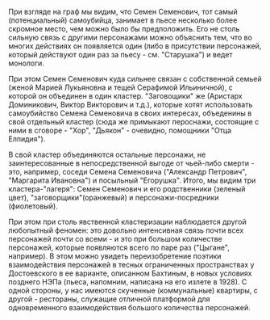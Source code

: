 При взгляде на граф мы видим, что Семен Семенович, тот самый (потенциальный) самоубийца, занимает в пьесе несколько более скромное место, чем можно было бы предположить. Его не столь сильную связь с другими персонажами можно объяснить тем, что во многих действиях он появляется один (либо в присутствии персонажей, который действуют один раз за пьесу - см. "Старушка") и ведет монологи.

При этом Семен Семенович куда сильнее связан с собственной семьей (женой Марией Лукьяновна и тещей Серафимой Ильиничной), с которой он объединен в один кластер. "Заговощики" же (Аристарх Доминикович, Виктор Викторович и т.д.), которые хотят использовать самоубийство Семена Семеновича в своих интересах, объеденины в свой отдельный кластер (сюда же примыкают пероснажи, состоящие с ними в сговоре - "Хор", "Дьякон" - очевидно, помощники "Отца Елпидия").

В свой кластер объединяются остальные персонажи, не заинтересованные в непосредственной выгоде от чьей-либо смерти - это, например, соседи Семена Семеновича ("Александр Петрович", "Маргарита Ивановна") и посыльный "Егорушка". Итого, мы видим три кластера-"лагеря": Семен Семенович и его родственники (зеленый цвет), "заговорщики"(оранжевый) и персонажи-посредники (фиолетовый). 

При этом при столь явственной кластеризации наблюдается другой любопытный феномен: это довольно интенсивная связь почти всех персонажей почти со всеми - и это при большом количестве персонажей, которые появляются всего по паре раз ("Цыгане", например). В этом можно увидеть переизобретение поэтики взаимодействия персонажей в тесных ограниченных пространствах у Достоевского в ее варианте, описанном Бахтиным, в новых условиях позднего НЭПа (пьеса, напомним, написана на его излете в 1928). С одной стороны, у нас имеются скученные (коммунальные) квартиры, с другой - рестораны, служащие отличной платформой для одновременного взаимодействия большого количества персонажей.
